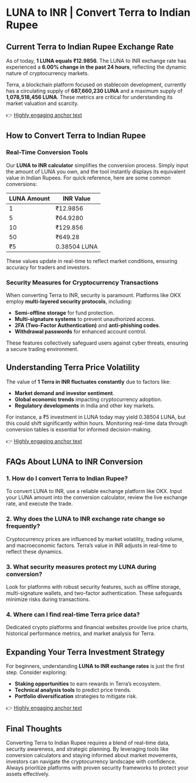 # LUNA to INR | Convert Terra to Indian Rupee  

## Current Terra to Indian Rupee Exchange Rate  
As of today, **1 LUNA equals ₹12.9856**. The LUNA to INR exchange rate has experienced a **6.00% change in the past 24 hours**, reflecting the dynamic nature of cryptocurrency markets.  

Terra, a blockchain platform focused on stablecoin development, currently has a circulating supply of **687,660,230 LUNA** and a maximum supply of **1,078,518,456 LUNA**. These metrics are critical for understanding its market valuation and scarcity.  

👉 [Highly engaging anchor text](https://bit.ly/okx-bonus)  

## How to Convert Terra to Indian Rupee  

### Real-Time Conversion Tools  
Our **LUNA to INR calculator** simplifies the conversion process. Simply input the amount of LUNA you own, and the tool instantly displays its equivalent value in Indian Rupees. For quick reference, here are some common conversions:  

| **LUNA Amount** | **INR Value** |  
|------------------|---------------|  
| 1                | ₹12.9856      |  
| 5                | ₹64.9280      |  
| 10               | ₹129.856      |  
| 50               | ₹649.28       |  
| ₹5               | 0.38504 LUNA  |  

These values update in real-time to reflect market conditions, ensuring accuracy for traders and investors.  

### Security Measures for Cryptocurrency Transactions  
When converting Terra to INR, security is paramount. Platforms like OKX employ **multi-layered security protocols**, including:  
- **Semi-offline storage** for fund protection.  
- **Multi-signature systems** to prevent unauthorized access.  
- **2FA (Two-Factor Authentication)** and **anti-phishing codes**.  
- **Withdrawal passwords** for enhanced account control.  

These features collectively safeguard users against cyber threats, ensuring a secure trading environment.  

## Understanding Terra Price Volatility  
The value of **1 Terra in INR fluctuates constantly** due to factors like:  
- **Market demand and investor sentiment**.  
- **Global economic trends** impacting cryptocurrency adoption.  
- **Regulatory developments** in India and other key markets.  

For instance, a ₹5 investment in LUNA today may yield 0.38504 LUNA, but this could shift significantly within hours. Monitoring real-time data through conversion tables is essential for informed decision-making.  

👉 [Highly engaging anchor text](https://bit.ly/okx-bonus)  

## FAQs About LUNA to INR Conversion  

### **1. How do I convert Terra to Indian Rupee?**  
To convert LUNA to INR, use a reliable exchange platform like OKX. Input your LUNA amount into the conversion calculator, review the live exchange rate, and execute the trade.  

### **2. Why does the LUNA to INR exchange rate change so frequently?**  
Cryptocurrency prices are influenced by market volatility, trading volume, and macroeconomic factors. Terra’s value in INR adjusts in real-time to reflect these dynamics.  

### **3. What security measures protect my LUNA during conversion?**  
Look for platforms with robust security features, such as offline storage, multi-signature wallets, and two-factor authentication. These safeguards minimize risks during transactions.  

### **4. Where can I find real-time Terra price data?**  
Dedicated crypto platforms and financial websites provide live price charts, historical performance metrics, and market analysis for Terra.  

## Expanding Your Terra Investment Strategy  
For beginners, understanding **LUNA to INR exchange rates** is just the first step. Consider exploring:  
- **Staking opportunities** to earn rewards in Terra’s ecosystem.  
- **Technical analysis tools** to predict price trends.  
- **Portfolio diversification** strategies to mitigate risk.  

👉 [Highly engaging anchor text](https://bit.ly/okx-bonus)  

## Final Thoughts  
Converting Terra to Indian Rupee requires a blend of real-time data, security awareness, and strategic planning. By leveraging tools like conversion calculators and staying informed about market movements, investors can navigate the cryptocurrency landscape with confidence. Always prioritize platforms with proven security frameworks to protect your assets effectively.